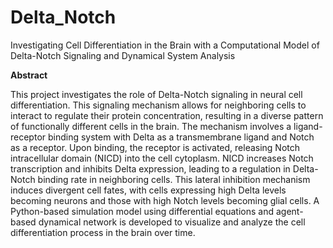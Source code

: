 # Delta_Notch
Investigating Cell Differentiation in the Brain with a Computational Model of Delta-Notch Signaling and Dynamical System Analysis

**Abstract**
<p>This project investigates the role of Delta-Notch signaling in neural cell differentiation. This signaling mechanism allows for neighboring cells to interact to regulate their protein concentration, resulting in a diverse pattern of functionally different cells in the brain. The mechanism involves a ligand-receptor binding system with Delta as a transmembrane ligand and Notch as a receptor. Upon binding, the receptor is activated, releasing Notch intracellular domain (NICD) into the cell cytoplasm. NICD increases Notch transcription and inhibits Delta expression, leading to a regulation in Delta-Notch binding rate in neighboring cells. This lateral inhibition mechanism induces divergent cell fates, with cells expressing high Delta levels becoming neurons and those with high Notch levels becoming glial cells. A Python-based simulation model using differential equations and agent-based dynamical network is developed to visualize and analyze the cell differentiation process in the brain over time.</p>
